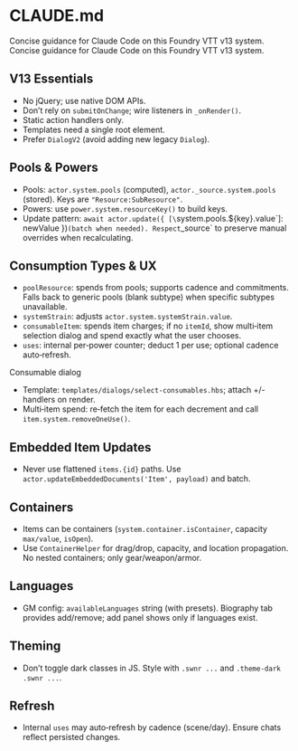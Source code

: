 # CLAUDE.md

Concise guidance for Claude Code on this Foundry VTT v13 system.
Concise guidance for Claude Code on this Foundry VTT v13 system.

## V13 Essentials
- No jQuery; use native DOM APIs.
- Don’t rely on `submitOnChange`; wire listeners in `_onRender()`.
- Static action handlers only.
- Templates need a single root element.
- Prefer `DialogV2` (avoid adding new legacy `Dialog`).

## Pools & Powers
- Pools: `actor.system.pools` (computed), `actor._source.system.pools` (stored). Keys are `"Resource:SubResource"`.
- Powers: use `power.system.resourceKey()` to build keys.
- Update pattern: `await actor.update({ [\`system.pools.${key}.value\`]: newValue })` (batch when needed). Respect `_source` to preserve manual overrides when recalculating.

## Consumption Types & UX
- `poolResource`: spends from pools; supports cadence and commitments. Falls back to generic pools (blank subtype) when specific subtypes unavailable.
- `systemStrain`: adjusts `actor.system.systemStrain.value`.
- `consumableItem`: spends item charges; if no `itemId`, show multi‑item selection dialog and spend exactly what the user chooses.
- `uses`: internal per‑power counter; deduct 1 per use; optional cadence auto‑refresh.

Consumable dialog
- Template: `templates/dialogs/select-consumables.hbs`; attach +/- handlers on render.
- Multi‑item spend: re‑fetch the item for each decrement and call `item.system.removeOneUse()`.

## Embedded Item Updates
- Never use flattened `items.{id}` paths. Use `actor.updateEmbeddedDocuments('Item', payload)` and batch.

## Containers
- Items can be containers (`system.container.isContainer`, capacity `max/value`, `isOpen`).
- Use `ContainerHelper` for drag/drop, capacity, and location propagation. No nested containers; only gear/weapon/armor.

## Languages
- GM config: `availableLanguages` string (with presets). Biography tab provides add/remove; add panel shows only if languages exist.

## Theming
- Don’t toggle dark classes in JS. Style with `.swnr ...` and `.theme-dark .swnr ...`.

## Refresh
- Internal `uses` may auto‑refresh by cadence (scene/day). Ensure chats reflect persisted changes.
